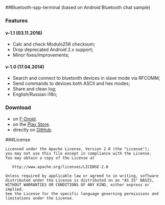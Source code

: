 ##Bluetooth-spp-terminal
(based on Android Bluetooth chat sample)

### Features
#### v-1.1 (03.11.2016)
 * Calc and check Modulo256 checksum;
 * Drop deprecated Android 2.x support;
 * Minor fixes/improvements;

#### v-1.0 (17.04.2014)
 * Search and connect to bluetooth devices in slave mode via RFCOMM;
 * Send commands to devices both ASCII and hex modes;
 * Share and clean log;
 * English/Russian i18n;
 

### Download
* on [F-Droid](https://f-droid.org/repository/browse/?fdid=ru.sash0k.bluetooth_terminal).
* on the [Play Store](https://play.google.com/store/apps/details?id=ru.sash0k.bluetooth_terminal).
* directly on [GitHub](https://github.com/Sash0k/bluetooth-spp-terminal/releases).

###License


    Licensed under the Apache License, Version 2.0 (the "License");
    you may not use this file except in compliance with the License.
    You may obtain a copy of the License at

       http://www.apache.org/licenses/LICENSE-2.0

    Unless required by applicable law or agreed to in writing, software
    distributed under the License is distributed on an "AS IS" BASIS,
    WITHOUT WARRANTIES OR CONDITIONS OF ANY KIND, either express or implied.
    See the License for the specific language governing permissions and
    limitations under the License.
